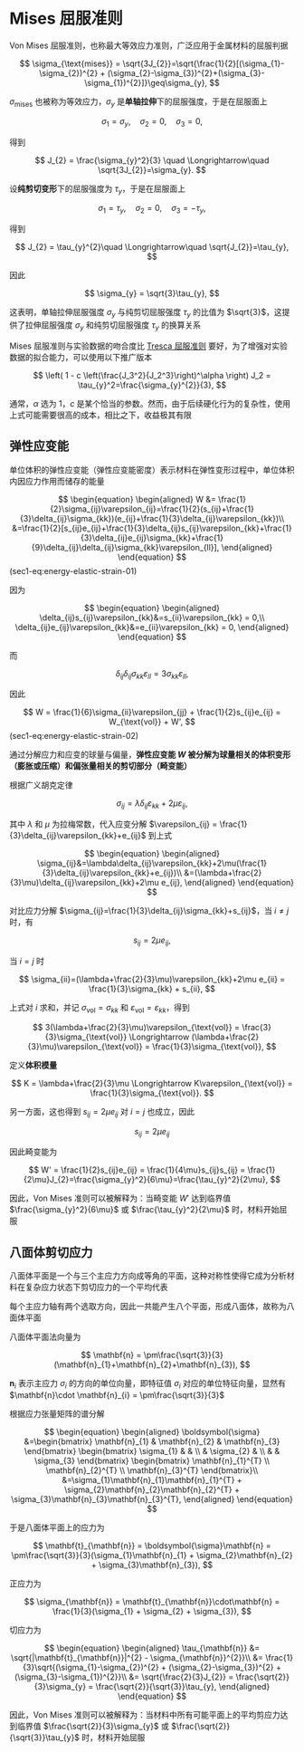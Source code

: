 # Mises 屈服准则

Von Mises 屈服准则，也称最大等效应力准则，广泛应用于金属材料的屈服判据

$$
\sigma_{\text{mises}} = \sqrt{3J_{2}}=\sqrt{\frac{1}{2}[(\sigma_{1}-\sigma_{2})^{2} + (\sigma_{2}-\sigma_{3})^{2}+(\sigma_{3}-\sigma_{1})^{2}]}\geq\sigma_{y},
$$

$\sigma_{\text{mises}}$ 也被称为等效应力，$\sigma_{y}$ 是**单轴拉伸**下的屈服强度，于是在屈服面上

$$
\sigma_{1}=\sigma_{y},\quad\sigma_{2} = 0,\quad \sigma_{3} = 0,
$$

得到

$$
J_{2} = \frac{\sigma_{y}^2}{3} \quad \Longrightarrow\quad \sqrt{3J_{2}}=\sigma_{y}.
$$

设**纯剪切变形**下的屈服强度为 $\tau_{y}$，于是在屈服面上

$$
\sigma_{1}=\tau_{y},\quad\sigma_{2} = 0,\quad \sigma_{3} = -\tau_{y},
$$

得到

$$
J_{2} = \tau_{y}^{2}\quad \Longrightarrow\quad \sqrt{J_{2}}=\tau_{y},
$$

因此

$$
\sigma_{y} = \sqrt{3}\tau_{y},
$$

这表明，单轴拉伸屈服强度 $\sigma_{y}$ 与纯剪切屈服强度 $\tau_{y}$ 的比值为 $\sqrt{3}$，这提供了拉伸屈服强度 $\sigma_{y}$ 和纯剪切屈服强度 $\tau_{y}$ 的换算关系

Mises 屈服准则与实验数据的吻合度比 [Tresca 屈服准则](sec2-tresca.md) 要好，为了增强对实验数据的拟合能力，可以使用以下推广版本

$$
\left( 1 - c \left(\frac{J_3^2}{J_2^3}\right)^\alpha \right) J_2 = \tau_{y}^2=\frac{\sigma_{y}^{2}}{3},
$$

通常，$\alpha$ 选为 $1$，$c$ 是某个恰当的参数。然而，由于后续硬化行为的复杂性，使用上式可能需要很高的成本，相比之下，收益极其有限



## 弹性应变能

单位体积的弹性应变能（弹性应变能密度）表示材料在弹性变形过程中，单位体积内因应力作用而储存的能量

$$
\begin{equation}
\begin{aligned}
W &= \frac{1}{2}\sigma_{ij}\varepsilon_{ij}=\frac{1}{2}(s_{ij}+\frac{1}{3}\delta_{ij}\sigma_{kk})(e_{ij}+\frac{1}{3}\delta_{ij}\varepsilon_{kk})\\
&=\frac{1}{2}[s_{ij}e_{ij}+\frac{1}{3}\delta_{ij}s_{ij}\varepsilon_{kk}+\frac{1}{3}\delta_{ij}e_{ij}\sigma_{kk}+\frac{1}{9}\delta_{ij}\delta_{ij}\sigma_{kk}\varepsilon_{ll}],
\end{aligned}
\end{equation}
$$ (sec1-eq:energy-elastic-strain-01)

因为

$$
\begin{equation}
\begin{aligned}
\delta_{ij}s_{ij}\varepsilon_{kk}&=s_{ii}\varepsilon_{kk} = 0,\\
\delta_{ij}e_{ij}\varepsilon_{kk}&=e_{ii}\varepsilon_{kk} = 0,
\end{aligned}
\end{equation}
$$

而

$$
\delta_{ij}\delta_{ij}\sigma_{kk}\varepsilon_{ll}=3\sigma_{kk}\varepsilon_{ll},
$$

因此

$$
W = \frac{1}{6}\sigma_{ii}\varepsilon_{jj} + \frac{1}{2}s_{ij}e_{ij} = W_{\text{vol}} + W',
$$ (sec1-eq:energy-elastic-strain-02)

通过分解应力和应变的球量与偏量，**弹性应变能 $W$ 被分解为球量相关的体积变形（膨胀或压缩）和偏张量相关的剪切部分（畸变能）**

根据广义胡克定律

$$
\sigma_{ij}=\lambda\delta_{ij}\varepsilon_{kk}+2\mu\varepsilon_{ij},
$$

其中 $\lambda$ 和 $\mu$ 为拉梅常数，代入应变分解 $\varepsilon_{ij} = \frac{1}{3}\delta_{ij}\varepsilon_{kk}+e_{ij}$ 到上式

$$
\begin{equation}
\begin{aligned}
\sigma_{ij}&=\lambda\delta_{ij}\varepsilon_{kk}+2\mu(\frac{1}{3}\delta_{ij}\varepsilon_{kk}+e_{ij})\\
&=(\lambda+\frac{2}{3}\mu)\delta_{ij}\varepsilon_{kk}+2\mu e_{ij},
\end{aligned}
\end{equation}
$$

对比应力分解 $\sigma_{ij}=\frac{1}{3}\delta_{ij}\sigma_{kk}+s_{ij}$，当 $i\neq j$ 时，有

$$
s_{ij} = 2\mu e_{ij},
$$

当 $i=j$ 时

$$
\sigma_{ii}=(\lambda+\frac{2}{3}\mu)\varepsilon_{kk}+2\mu e_{ii} = \frac{1}{3}\sigma_{kk} + s_{ii},
$$

上式对 $i$ 求和，并记 $\sigma_{\text{vol}}=\sigma_{kk}$ 和 $\varepsilon_{\text{vol}}=\varepsilon_{kk}$，得到

$$
3(\lambda+\frac{2}{3}\mu)\varepsilon_{\text{vol}} = \frac{3}{3}\sigma_{\text{vol}}  \Longrightarrow (\lambda+\frac{2}{3}\mu)\varepsilon_{\text{vol}} = \frac{1}{3}\sigma_{\text{vol}},
$$

定义**体积模量**

$$
K = \lambda+\frac{2}{3}\mu \Longrightarrow K\varepsilon_{\text{vol}} = \frac{1}{3}\sigma_{\text{vol}}.
$$

另一方面，这也得到 $s_{ij}=2\mu e_{ij}$ 对 $i=j$ 也成立，因此

$$
s_{ij} = 2\mu e_{ij}
$$

因此畸变能为

$$
W' = \frac{1}{2}s_{ij}e_{ij} = \frac{1}{4\mu}s_{ij}s_{ij} = \frac{1}{2\mu}J_{2}=\frac{\sigma_{y}^2}{6\mu}=\frac{\tau_{y}^2}{2\mu},
$$

因此，Von Mises 准则可以被解释为：当畸变能 $W'$ 达到临界值 $\frac{\sigma_{y}^2}{6\mu}$ 或 $\frac{\tau_{y}^2}{2\mu}$ 时，材料开始屈服




## 八面体剪切应力

八面体平面是一个与三个主应力方向成等角的平面，这种对称性使得它成为分析材料在复杂应力状态下剪切应力的一个平均代表

<span class="gray-text">
每个主应力轴有两个选取方向，因此一共能产生八个平面，形成八面体，故称为八面体平面
</span>

八面体平面法向量为

$$
\mathbf{n} = \pm\frac{\sqrt{3}}{3}(\mathbf{n}_{1}+\mathbf{n}_{2}+\mathbf{n}_{3}),
$$

$\mathbf{n}_{i}$ 表示主应力 $\sigma_{i}$ 的方向的单位向量，即特征值 $\sigma_{i}$ 对应的单位特征向量，显然有 $\mathbf{n}\cdot \mathbf{n}_{i} = \pm\frac{\sqrt{3}}{3}$

根据应力张量矩阵的谱分解

$$
\begin{equation}
\begin{aligned}
\boldsymbol{\sigma}
&=\begin{bmatrix}
\mathbf{n}_{1} & \mathbf{n}_{2} & \mathbf{n}_{3}
\end{bmatrix}
\begin{bmatrix}
\sigma_{1} & & \\ & \sigma_{2} & \\ & & \sigma_{3}
\end{bmatrix}
\begin{bmatrix}
\mathbf{n}_{1}^{T} \\ \mathbf{n}_{2}^{T} \\ \mathbf{n}_{3}^{T}
\end{bmatrix}\\
&=\sigma_{1}\mathbf{n}_{1}\mathbf{n}_{1}^{T} + \sigma_{2}\mathbf{n}_{2}\mathbf{n}_{2}^{T} + \sigma_{3}\mathbf{n}_{3}\mathbf{n}_{3}^{T},
\end{aligned}
\end{equation}
$$

于是八面体平面上的应力为

$$
\mathbf{t}_{\mathbf{n}} = \boldsymbol{\sigma}\mathbf{n} = \pm\frac{\sqrt{3}}{3}(\sigma_{1}\mathbf{n}_{1} + \sigma_{2}\mathbf{n}_{2} + \sigma_{3}\mathbf{n}_{3}),
$$

正应力为

$$
\sigma_{\mathbf{n}} = \mathbf{t}_{\mathbf{n}}\cdot\mathbf{n} = \frac{1}{3}(\sigma_{1} + \sigma_{2} + \sigma_{3}),
$$

切应力为

$$
\begin{equation}
\begin{aligned}
\tau_{\mathbf{n}} &= \sqrt{|\mathbf{t}_{\mathbf{n}}|^{2} - \sigma_{\mathbf{n}}^{2}}\\
&= \frac{1}{3}\sqrt{(\sigma_{1}-\sigma_{2})^{2} + (\sigma_{2}-\sigma_{3})^{2} + (\sigma_{3}-\sigma_{1})^{2}}\\
&= \sqrt{\frac{2}{3}J_{2}}
= \frac{\sqrt{2}}{3}\sigma_{y} = \frac{\sqrt{2}}{\sqrt{3}}\tau_{y},
\end{aligned}
\end{equation}
$$

因此，Von Mises 准则可以被解释为：当材料中所有可能平面上的平均剪应力达到临界值 $\frac{\sqrt{2}}{3}\sigma_{y}$ 或 $\frac{\sqrt{2}}{\sqrt{3}}\tau_{y}$ 时，材料开始屈服

